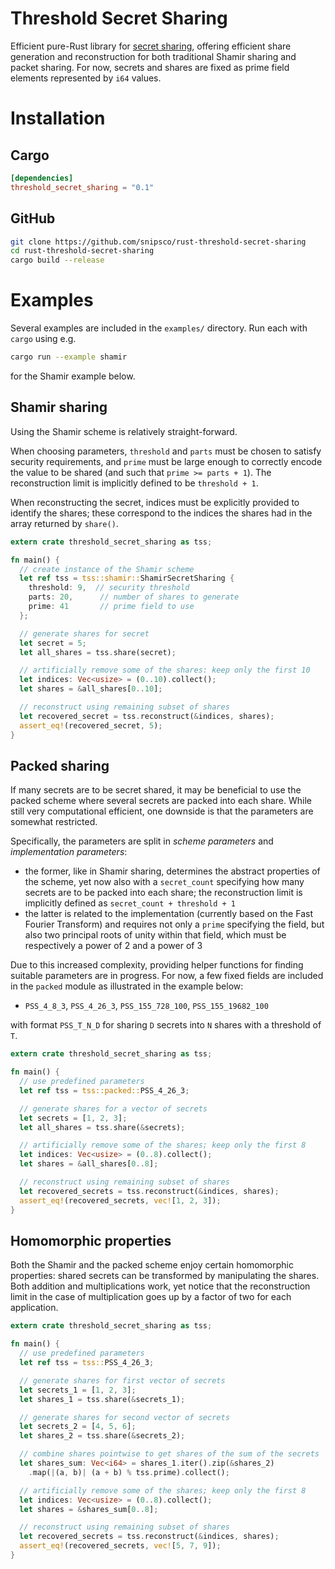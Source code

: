 # Threshold Secret Sharing

Efficient pure-Rust library for [secret sharing](https://en.wikipedia.org/wiki/Secret_sharing), offering efficient share generation and reconstruction for both traditional Shamir sharing and packet sharing. For now, secrets and shares are fixed as prime field elements represented by `i64` values.

# Installation

## Cargo
```toml
[dependencies]
threshold_secret_sharing = "0.1"
```

## GitHub
```bash
git clone https://github.com/snipsco/rust-threshold-secret-sharing
cd rust-threshold-secret-sharing
cargo build --release
```

# Examples
Several examples are included in the `examples/` directory. Run each with `cargo` using e.g.
```sh
cargo run --example shamir
```
for the Shamir example below.

## Shamir sharing
Using the Shamir scheme is relatively straight-forward.

When choosing parameters, `threshold` and `parts` must be chosen to satisfy security requirements, and `prime` must be large enough to correctly encode the value to be shared (and such that `prime >= parts + 1`). The reconstruction limit is implicitly defined to be `threshold + 1`.

When reconstructing the secret, indices must be explicitly provided to identify the shares; these correspond to the indices the shares had in the array returned by `share()`.

```rust
extern crate threshold_secret_sharing as tss;

fn main() {
  // create instance of the Shamir scheme
  let ref tss = tss::shamir::ShamirSecretSharing {
    threshold: 9,  // security threshold
    parts: 20,      // number of shares to generate
    prime: 41       // prime field to use
  };

  // generate shares for secret
  let secret = 5;
  let all_shares = tss.share(secret);

  // artificially remove some of the shares: keep only the first 10
  let indices: Vec<usize> = (0..10).collect();
  let shares = &all_shares[0..10];

  // reconstruct using remaining subset of shares
  let recovered_secret = tss.reconstruct(&indices, shares);
  assert_eq!(recovered_secret, 5);
}
```

## Packed sharing
If many secrets are to be secret shared, it may be beneficial to use the packed scheme where several secrets are packed into each share. While still very computational efficient, one downside is that the parameters are somewhat restricted.

Specifically, the parameters are split in *scheme parameters* and *implementation parameters*:
- the former, like in Shamir sharing, determines the abstract properties of the scheme, yet now also with a `secret_count` specifying how many secrets are to be packed into each share; the reconstruction limit is implicitly defined as `secret_count + threshold + 1`
- the latter is related to the implementation (currently based on the Fast Fourier Transform) and requires not only a `prime` specifying the field, but also two principal roots of unity within that field, which must be respectively a power of 2 and a power of 3

Due to this increased complexity, providing helper functions for finding suitable parameters are in progress. For now, a few fixed fields are included in the `packed` module as illustrated in the example below:

- `PSS_4_8_3`, `PSS_4_26_3`, `PSS_155_728_100`, `PSS_155_19682_100`

with format `PSS_T_N_D` for sharing `D` secrets into `N` shares with a threshold of `T`.

```rust
extern crate threshold_secret_sharing as tss;

fn main() {
  // use predefined parameters
  let ref tss = tss::packed::PSS_4_26_3;

  // generate shares for a vector of secrets
  let secrets = [1, 2, 3];
  let all_shares = tss.share(&secrets);

  // artificially remove some of the shares; keep only the first 8
  let indices: Vec<usize> = (0..8).collect();
  let shares = &all_shares[0..8];

  // reconstruct using remaining subset of shares
  let recovered_secrets = tss.reconstruct(&indices, shares);
  assert_eq!(recovered_secrets, vec![1, 2, 3]);
}
```

## Homomorphic properties
Both the Shamir and the packed scheme enjoy certain homomorphic properties: shared secrets can be transformed by manipulating the shares. Both addition and multiplications work, yet notice that the reconstruction limit in the case of multiplication goes up by a factor of two for each application.

```rust
extern crate threshold_secret_sharing as tss;

fn main() {
  // use predefined parameters
  let ref tss = tss::PSS_4_26_3;

  // generate shares for first vector of secrets
  let secrets_1 = [1, 2, 3];
  let shares_1 = tss.share(&secrets_1);

  // generate shares for second vector of secrets
  let secrets_2 = [4, 5, 6];
  let shares_2 = tss.share(&secrets_2);

  // combine shares pointwise to get shares of the sum of the secrets
  let shares_sum: Vec<i64> = shares_1.iter().zip(&shares_2)
    .map(|(a, b)| (a + b) % tss.prime).collect();

  // artificially remove some of the shares; keep only the first 8
  let indices: Vec<usize> = (0..8).collect();
  let shares = &shares_sum[0..8];

  // reconstruct using remaining subset of shares
  let recovered_secrets = tss.reconstruct(&indices, shares);
  assert_eq!(recovered_secrets, vec![5, 7, 9]);
}
```
